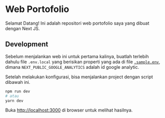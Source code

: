 # Web Portofolio

Selamat Datang! Ini adalah repositori web portofolio saya yang dibuat dengan Next JS.

## Development

Sebelum menjalankan web ini untuk pertama kalinya, buatlah terlebih dahulu file `.env.local` yang berisikan properti yang ada di file [`.sample.env`](./.sample.env), dimana `NEXT_PUBLIC_GOOGLE_ANALYTICS` adalah id google analytic.

Setelah melakukan konfigurasi, bisa menjalankan project dengan script dibawah ini.

```bash
npm run dev
# atau
yarn dev
```

Buka [http://localhost:3000](http://localhost:3000) di browser untuk melihat hasilnya.
